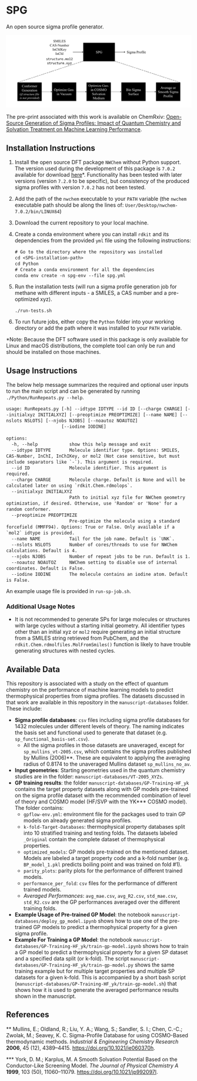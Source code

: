 # SPG
An open source sigma profile generator.

![plot](./imgs/workflow.png)

The pre-print associated with this work is available on ChemRxiv: [Open-Source Generation of Sigma Profiles: Impact of Quantum Chemistry and Solvation Treatment on Machine Learning Performance](10.26434/chemrxiv-2025-jggvw).

## Installation Instructions
1. Install the open source DFT package `NWChem` without Python support. The version used during the development of this package is `7.0.2` available for download [here](https://github.com/nwchemgit/nwchem/releases/tag/v7.0.2-release)*. Functionality has been tested with later versions (version `7.2.0` to be specific), but consistency of the produced sigma profiles with version `7.0.2` has not been tested.
2. Add the path of the `nwchem` executable to your `PATH` variable (the `nwchem` executable path should be along the lines of: `User/Desktop/nwchem-7.0.2/bin/LINUX64`)
3. Download the current repository to your local machine.
4. Create a conda environment where you can install `rdkit` and its dependencies from the provided `yml` file using the following instructions:
   ```
   # Go to the directory where the repository was installed
   cd <SPG-installation-path>
   cd Python
   # Create a conda environment for all the dependencies
   conda env create -n spg-env --file spg.yml
   ```
5. Run the installation tests (will run a sigma profile generation job for methane with different inputs - a SMILES, a CAS number and a pre-optimized xyz).
   ```
   ./run-tests.sh
   ```

6. To run future jobs, either copy the `Python` folder into your working directory or add the path where it was installed to your `PATH` variable.

*Note: Because the DFT software used in this package is only available for Linux and macOS distributions, the complete tool can only be run and should be installed on those machines. 

## Usage Instructions

The below help message summarizes the required and optional user inputs to run the main script and can be generated by running `./Python/RunRepeats.py --help`.

```
usage: RunRepeats.py [-h] --idtype IDTYPE --id ID [--charge CHARGE] [--initialxyz INITIALXYZ] [--preoptimize PREOPTIMIZE] [--name NAME] [--nslots NSLOTS] [--njobs NJOBS] [--noautoz NOAUTOZ]
                     [--iodine IODINE]

options:
  -h, --help            show this help message and exit
  --idtype IDTYPE       Molecule identifier type. Options: SMILES, CAS-Number, InChI, InChIKey, or mol2 (Not case sensitive, but must include separators like `-`). This argument is required.
  --id ID               Molecule identifier. This argument is required.
  --charge CHARGE       Molecule charge. Default is None and will be calculated later on using `rdkit.Chem.rdmolops`.
  --initialxyz INITIALXYZ
                        Path to initial xyz file for NWChem geometry optimization, if desired. Otherwise, use 'Random' or 'None' for a random conformer.
  --preoptimize PREOPTIMIZE
                        Pre-optimize the molecule using a standard forcefield (MMFF94). Options: True or False. Only available if a `mol2` idtype is provided.
  --name NAME           Tail for the job name. Default is `UNK`.
  --nslots NSLOTS       Number of cores/threads to use for NWChem calculations. Default is 4.
  --njobs NJOBS         Number of repeat jobs to be run. Default is 1.
  --noautoz NOAUTOZ     NWChem setting to disable use of internal coordinates. Default is False.
  --iodine IODINE       The molecule contains an iodine atom. Default is False.
```

An example usage file is provided in `run-sp-job.sh`.

### Additional Usage Notes

- It is not recommended to generate SPs for large molecules or structures with large cycles without a starting initial geometry. All identifier types other than an initial xyz or `mol2` require generating an initial structure from a SMILES string retrieved from PubChem, and the `rdkit.Chem.rdmolfiles.MolFromSmiles()` function is likely to have trouble generating structures with nested cycles.


## Available Data
This repository is associated with a study on the effect of quantum chemistry on the performance of machine learning models to predict thermophysical properties from sigma profiles. The datasets discussed in that work are available in this repository in the `manuscript-databases` folder. These include:

- **Sigma profile databases**: `csv` files including sigma profile databases for 1432 molecules under different levels of theory. The naming indicates the basis set and functional used to generate that dataset (e.g. `sp_functional_basis-set.csv`). 
   - All the sigma profiles in those datasets are unaveraged, except for `sp_mullins_vt-2005.csv`, which contains the sigma profiles published by Mullins (2006)**. These are equivalent to applying the averaging radius of 0.8174 to the unaveraged Mullins dataset `sp_mullins_no_av`.
- **Input geometries**: Starting geometries used in the quantum chemistry studies are in the folder: `manuscript-databases/VT-2005_XYZs`.
- **GP training results**: the folder `manuscript-databases/GP-Training-HF_yk` contains the target property datasets along with GP models pre-trained on the sigma profile dataset with the recommended combination of level of theory and COSMO model (HF/SVP with the YK*** COSMO model). The folder contains:
   - `gpflow-env.yml`: environment file for the packages used to train GP models on already generated sigma profiles.
   - `k-fold-Target-Databases`: thermophysical property databases split into 10 stratified training and testing folds. The datasets labeled `_Original` contain the complete dataset of thermophysical properties.
   - `optimized_models`: GP models pre-trained on the mentioned dataset. Models are labeled a target property code and a k-fold number (e.g. `BP_model_1.pkl` predicts boiling point and was trained on fold #1).
   - `parity_plots`: parity plots for the performance of different trained models.
   - `performance_per_fold`: `csv` files for the performance of different trained models.
   - *Averaged Performances*: `avg_mae.csv`, `avg_R2.csv`, `std_mae.csv`, `std_R2.csv` are the GP performances averaged over the different training folds.
- **Example Usage of Pre-trained GP Model**: the notebook `manuscript-databases/deploy_gp_model.ipynb` shows how to use one of the pre-trained GP models to predict a thermophysical property for a given sigma profile. 
- **Example For Training a GP Model**: the notebook `manuscript-databases/GP-Training-HF_yk/train-gp-model.ipynb` shows how to train a GP model to predict a thermophysical property for a given SP dataset and a specified data split (or k-fold). The script `manuscript-databases/GP-Training-HF_yk/train-gp-model.py` shows the same training example but for multiple target properties and multiple SP datasets for a given k-fold. This is accompanied by a short bash script (`manuscript-databases/GP-Training-HF_yk/train-gp-model.sh`) that shows how it is used to generate the averaged performance results shown in the manuscript.

## References
** Mullins, E.; Oldland, R.; Liu, Y. A.; Wang, S.; Sandler, S. I.; Chen, C.-C.; Zwolak, M.; Seavey, K. C. Sigma-Profile Database for using COSMO-Based thermodynamic methods. *Industrial & Engineering Chemistry Research* **2006**, 45 (12), 4389–4415. https://doi.org/10.1021/ie060370h.

*** York, D. M.; Karplus, M. A Smooth Solvation Potential Based on the Conductor-Like Screening Model. *The Journal of Physical Chemistry A* **1999**, 103 (50), 11060–11079. https://doi.org/10.1021/jp992097l.
